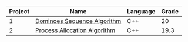 Project | Name | Language | Grade
--- | --- | --- | ---
1 | [Dominoes Sequence Algorithm](https://github.com/saradinismarques/leic-a/tree/main/asa/dominoes-sequence-algorithm) | C++ | 20
2 | [Process Allocation Algorithm](https://github.com/saradinismarques/leic-a/tree/main/asa/process-allocation-algorithm) | C++| 19.3
